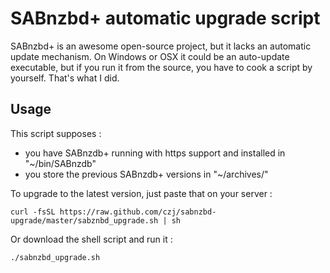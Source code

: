 # SABnzbd+ automatic upgrade script

SABnzbd+ is an awesome open-source project, but it lacks an automatic update mechanism.
On Windows or OSX it could be an auto-update executable, but if you run it from the source,
you  have to cook a script by yourself. That's what I did.

## Usage

This script supposes :

* you have SABnzdb+ running with https support and installed in "~/bin/SABnzdb"
* you store the previous SABnzdb+ versions in "~/archives/"

To upgrade to the latest version, just paste that on your server :

`curl -fsSL https://raw.github.com/czj/sabnzbd-upgrade/master/sabznbd_upgrade.sh | sh`

Or download the shell script and run it :

`./sabnzbd_upgrade.sh`
